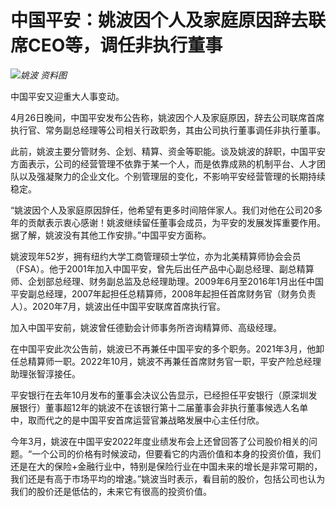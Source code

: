 # 中国平安：姚波因个人及家庭原因辞去联席CEO等，调任非执行董事

![](https://inews.gtimg.com/om_bt/O1kaaEIvXPkuDI3_SY2gQgusNi9Ztxf3FHTfDZNUCmfq0AA/1000)_姚波
资料图_

中国平安又迎重大人事变动。

4月26日晚间，中国平安发布公告称，姚波因个人及家庭原因，辞去公司联席首席执行官、常务副总经理等公司相关行政职务，其由公司执行董事调任非执行董事。

此前，姚波主要分管财务、企划、精算、资金等职能。谈及姚波的辞职，中国平安方面表示，公司的经营管理不依靠于某一个人，而是依靠成熟的机制平台、人才团队以及强凝聚力的企业文化。个别管理层的变化，不影响平安经营管理的长期持续稳定。

“姚波因个人及家庭原因辞任，他希望有更多时间陪伴家人。我们对他在公司20多年的贡献表示衷心感谢！姚波继续留任董事会成员，为平安的发展发挥重要作用。据了解，姚波没有其他工作安排。”中国平安方面称。

姚波现年52岁，拥有纽约大学工商管理硕士学位，亦为北美精算师协会会员（FSA）。他于2001年加入中国平安，曾先后出任产品中心副总经理、副总精算师、企划部总经理、财务副总监及总经理助理。2009年6月至2016年1月出任中国平安副总经理，2007年起担任总精算师，2008年起担任首席财务官（财务负责人）。2020年7月，姚波出任中国平安联席首席执行官。

加入中国平安前，姚波曾任德勤会计师事务所咨询精算师、高级经理。

在中国平安此次公告前，姚波已不再兼任中国平安的多个职务。2021年3月，他卸任总精算师一职。2022年10月，姚波不再兼任首席财务官一职，平安产险总经理助理张智淳接任。

平安银行在去年10月发布的董事会决议公告显示，已经担任平安银行（原深圳发展银行）董事超12年的姚波不在该银行第十二届董事会非执行董事候选人名单中，取而代之的是中国平安首席运营官兼战略发展中心主任付欣。

今年3月，姚波在中国平安2022年度业绩发布会上还曾回答了公司股价相关的问题。“一个公司的价格有时候波动，但要看它的内涵价值和本身的投资价值，我们还是在大的保险+金融行业中，特别是保险行业在中国未来的增长是非常可期的，我们还是有高于市场平均的增速。”姚波当时表示，看目前的股价，包括公司也认为我们的股价还是低估的，未来它有很高的投资价值。

